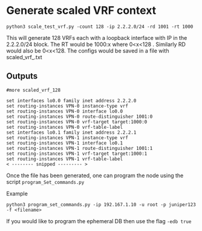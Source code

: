 # Generate scaled VRF context 

```
python3 scale_test_vrf.py -count 128 -ip 2.2.2.0/24 -rd 1001 -rt 1000
```

This will generate 128 VRFs each with a loopback interface with IP in the 2.2.2.0/24 block. The RT would be 1000:x where 0<x<128 . Similarly RD would also be 0<x<128.
The configs would be saved in a file with scaled_vrf_<count>.txt 

## Outputs
```
#more scaled_vrf_128

set interfaces lo0.0 family inet address 2.2.2.0
set routing-instances VPN-0 instance-type vrf
set routing-instances VPN-0 interface lo0.0
set routing-instances VPN-0 route-distinguisher 1001:0
set routing-instances VPN-0 vrf-target target:1000:0
set routing-instances VPN-0 vrf-table-label
set interfaces lo0.1 family inet address 2.2.2.1
set routing-instances VPN-1 instance-type vrf
set routing-instances VPN-1 interface lo0.1
set routing-instances VPN-1 route-distinguisher 1001:1
set routing-instances VPN-1 vrf-target target:1000:1
set routing-instances VPN-1 vrf-table-label
< -------- snipped --------- >
```

Once the file has been generated, one can program the node using the script `program_Set_commands.py`

Example
```
python3 program_set_commands.py -ip 192.167.1.10 -u root -p juniper123 -f <filename>
```

If you would like to program the ephemeral DB then use the flag `-edb true`
